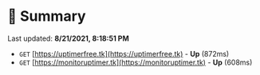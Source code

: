 # 📖 Summary
Last updated: **8/21/2021, 8:18:51 PM**

- `GET` [https://uptimerfree.tk](https://uptimerfree.tk) - **Up** (872ms)
- `GET` [https://monitoruptimer.tk](https://monitoruptimer.tk) - **Up** (608ms)
